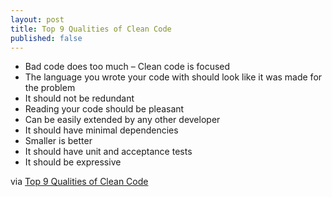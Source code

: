 ```yaml
---
layout: post
title: Top 9 Qualities of Clean Code
published: false
---
```


<ul>
  <li>Bad code does too much – Clean code is focused</li>
  <li>The language you wrote your code with should look like it was made for the problem</li>
  <li>It should not be redundant</li>
  <li>Reading your code should be pleasant</li>
  <li>Can be easily extended by any other developer</li>
  <li>It should have minimal dependencies</li>
  <li>Smaller is better</li>
  <li>It should have unit and acceptance tests</li>
  <li>It should be expressive</li>
</ul>

via <a href="https://blog.goyello.com/2013/01/21/top-9-principles-clean-code/">Top 9 Qualities of Clean Code</a>
